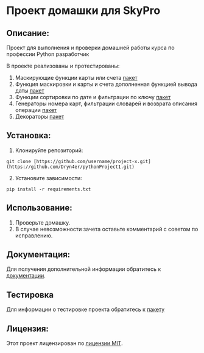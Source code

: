 # Проект домашки для SkyPro

## Описание:

Проект для выполнения и проверки домашней работы курса по профессии Python разработчик

В проекте реализованы и протестированы:
1. Маскирующие функции карты или счета [пакет](src/masks.py)
2. Функция маскировки и карты и счета дополненная функцией вывода даты [пакет](src/widget.py)
3. Функции сортировки по дате и фильтрации по ключу [пакет](src/processing.py)
4. Генераторы номера карт, фильтрации словарей и возврата описания операции [пакет](src/generators.py)
5. Декораторы [пакет](src.decorators.py)
## Установка:

1. Клонируйте репозиторий:
```
git clone [https://github.com/username/project-x.git](https://github.com/Dryn4er/pythonProject1.git)
```
2. Установите зависимости:
```
pip install -r requirements.txt
```
## Использование:

1. Проверьте домашку.
2. В случае невозможности зачета оставьте комментарий с советом по исправлению.

## Документация:

Для получения дополнительной информации обратитесь к [документации](README.md).

## Тестировка

Для информации о тестировке проекта обратитесь к [пакету](tests)

## Лицензия:

Этот проект лицензирован по [лицензии MIT](LICENSE).

